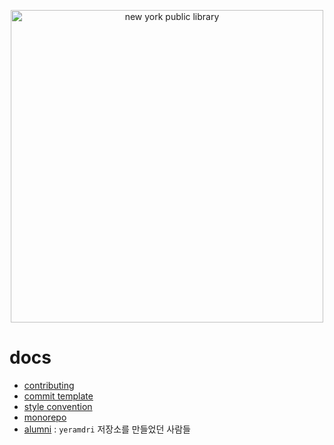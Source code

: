 <p align="center">
  <img width ="500" alt="new york public library" src="https://user-images.githubusercontent.com/286950/42619422-eec5011a-85f2-11e8-8415-78bd1ccc19b6.png"/>
</p>

# docs

* [contributing](./contributing.md)
* [commit template](./commit-template)
* [style convention](./style-convention.md)
* [monorepo](./monorepo.md)
* [alumni](./alumni.md) : `yeramdri` 저장소를 만들었던 사람들
